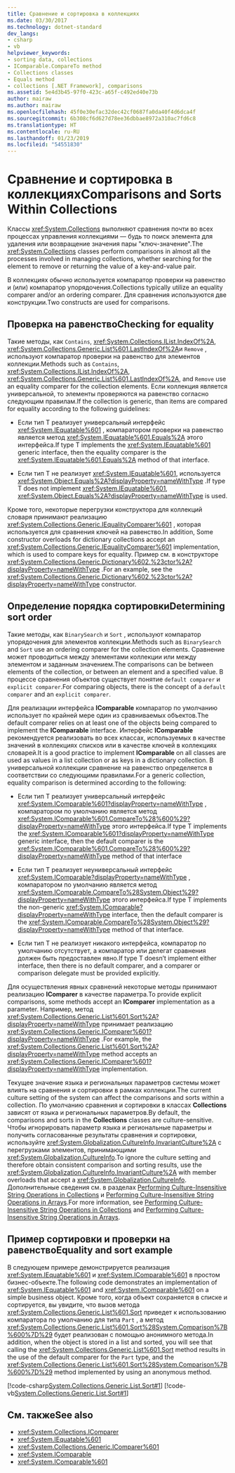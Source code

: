 ```yaml
---
title: Сравнение и сортировка в коллекциях
ms.date: 03/30/2017
ms.technology: dotnet-standard
dev_langs:
- csharp
- vb
helpviewer_keywords:
- sorting data, collections
- IComparable.CompareTo method
- Collections classes
- Equals method
- collections [.NET Framework], comparisons
ms.assetid: 5e4d3b45-97f0-423c-a65f-c492ed40e73b
author: mairaw
ms.author: mairaw
ms.openlocfilehash: 45f0e30efac32dec42cf0687fa0da40f4d6dca4f
ms.sourcegitcommit: 6b308cf6d627d78ee36dbbae8972a310ac7fd6c8
ms.translationtype: HT
ms.contentlocale: ru-RU
ms.lasthandoff: 01/23/2019
ms.locfileid: "54551830"
---
```

# <a name="comparisons-and-sorts-within-collections"></a><span data-ttu-id="a0f4c-102">Сравнение и сортировка в коллекциях</span><span class="sxs-lookup"><span data-stu-id="a0f4c-102">Comparisons and Sorts Within Collections</span></span>
<span data-ttu-id="a0f4c-103">Классы <xref:System.Collections> выполняют сравнения почти во всех процессах управления коллекциями — будь то поиск элемента для удаления или возвращение значения пары "ключ-значение".</span><span class="sxs-lookup"><span data-stu-id="a0f4c-103">The <xref:System.Collections> classes perform comparisons in almost all the processes involved in managing collections, whether searching for the element to remove or returning the value of a key-and-value pair.</span></span>  
  
 <span data-ttu-id="a0f4c-104">В коллекциях обычно используется компаратор проверки на равенство и (или) компаратор упорядочения.</span><span class="sxs-lookup"><span data-stu-id="a0f4c-104">Collections typically utilize an equality comparer and/or an ordering comparer.</span></span> <span data-ttu-id="a0f4c-105">Для сравнения используются две конструкции.</span><span class="sxs-lookup"><span data-stu-id="a0f4c-105">Two constructs are used for comparisons.</span></span>  
  
<a name="BKMK_Checkingforequality"></a>   
## <a name="checking-for-equality"></a><span data-ttu-id="a0f4c-106">Проверка на равенство</span><span class="sxs-lookup"><span data-stu-id="a0f4c-106">Checking for equality</span></span>  
 <span data-ttu-id="a0f4c-107">Такие методы, как `Contains`, <xref:System.Collections.IList.IndexOf%2A>, <xref:System.Collections.Generic.List%601.LastIndexOf%2A>и `Remove` , используют компаратор проверки на равенство для элементов коллекции.</span><span class="sxs-lookup"><span data-stu-id="a0f4c-107">Methods such as `Contains`, <xref:System.Collections.IList.IndexOf%2A>, <xref:System.Collections.Generic.List%601.LastIndexOf%2A>, and `Remove` use an equality comparer for the collection elements.</span></span> <span data-ttu-id="a0f4c-108">Если коллекция является универсальной, то элементы проверяются на равенство согласно следующим правилам.</span><span class="sxs-lookup"><span data-stu-id="a0f4c-108">If the collection is generic, than items are compared for equality according to the following guidelines:</span></span>  
  
-   <span data-ttu-id="a0f4c-109">Если тип T реализует универсальный интерфейс <xref:System.IEquatable%601> , компаратором проверки на равенство является метод <xref:System.IEquatable%601.Equals%2A> этого интерфейса.</span><span class="sxs-lookup"><span data-stu-id="a0f4c-109">If type T implements the <xref:System.IEquatable%601> generic interface, then the equality comparer is the <xref:System.IEquatable%601.Equals%2A> method of that interface.</span></span>  
  
-   <span data-ttu-id="a0f4c-110">Если тип T не реализует <xref:System.IEquatable%601>, используется <xref:System.Object.Equals%2A?displayProperty=nameWithType> .</span><span class="sxs-lookup"><span data-stu-id="a0f4c-110">If type T does not implement <xref:System.IEquatable%601>, <xref:System.Object.Equals%2A?displayProperty=nameWithType> is used.</span></span>  
  
 <span data-ttu-id="a0f4c-111">Кроме того, некоторые перегрузки конструктора для коллекций словаря принимают реализацию <xref:System.Collections.Generic.IEqualityComparer%601> , которая используется для сравнения ключей на равенство.</span><span class="sxs-lookup"><span data-stu-id="a0f4c-111">In addition, Some constructor overloads for dictionary collections accept an <xref:System.Collections.Generic.IEqualityComparer%601> implementation, which is used to compare keys for equality.</span></span> <span data-ttu-id="a0f4c-112">Пример см. в конструкторе <xref:System.Collections.Generic.Dictionary%602.%23ctor%2A?displayProperty=nameWithType> .</span><span class="sxs-lookup"><span data-stu-id="a0f4c-112">For an example, see the <xref:System.Collections.Generic.Dictionary%602.%23ctor%2A?displayProperty=nameWithType> constructor.</span></span>  
  
<a name="BKMK_Determiningsortorder"></a>   
## <a name="determining-sort-order"></a><span data-ttu-id="a0f4c-113">Определение порядка сортировки</span><span class="sxs-lookup"><span data-stu-id="a0f4c-113">Determining sort order</span></span>  
 <span data-ttu-id="a0f4c-114">Такие методы, как `BinarySearch` и `Sort` , используют компаратор упорядочения для элементов коллекции.</span><span class="sxs-lookup"><span data-stu-id="a0f4c-114">Methods such as `BinarySearch` and `Sort` use an ordering comparer for the collection elements.</span></span> <span data-ttu-id="a0f4c-115">Сравнение может проводиться между элементами коллекции или между элементом и заданным значением.</span><span class="sxs-lookup"><span data-stu-id="a0f4c-115">The comparisons can be between elements of the collection, or between an element and a specified value.</span></span> <span data-ttu-id="a0f4c-116">В процессе сравнения объектов существует понятие `default comparer` и `explicit comparer`.</span><span class="sxs-lookup"><span data-stu-id="a0f4c-116">For comparing objects, there is the concept of a `default comparer` and an `explicit comparer`.</span></span>  
  
 <span data-ttu-id="a0f4c-117">Для реализации интерфейса **IComparable** компаратор по умолчанию использует по крайней мере один из сравниваемых объектов.</span><span class="sxs-lookup"><span data-stu-id="a0f4c-117">The default comparer relies on at least one of the objects being compared to implement the **IComparable** interface.</span></span> <span data-ttu-id="a0f4c-118">Интерфейс **IComparable** рекомендуется реализовать во всех классах, используемых в качестве значений в коллекциях списков или в качестве ключей в коллекциях словарей.</span><span class="sxs-lookup"><span data-stu-id="a0f4c-118">It is a good practice to implement **IComparable** on all classes are used as values in a list collection or as keys in a dictionary collection.</span></span> <span data-ttu-id="a0f4c-119">В универсальной коллекции сравнение на равенство определяется в соответствии со следующими правилами.</span><span class="sxs-lookup"><span data-stu-id="a0f4c-119">For a generic collection, equality comparison is determined according to the following:</span></span>  
  
-   <span data-ttu-id="a0f4c-120">Если тип T реализует универсальный интерфейс <xref:System.IComparable%601?displayProperty=nameWithType> , компаратором по умолчанию является метод <xref:System.IComparable%601.CompareTo%28%600%29?displayProperty=nameWithType> этого интерфейса.</span><span class="sxs-lookup"><span data-stu-id="a0f4c-120">If type T implements the <xref:System.IComparable%601?displayProperty=nameWithType> generic interface, then the default comparer is the <xref:System.IComparable%601.CompareTo%28%600%29?displayProperty=nameWithType> method of that interface</span></span>  
  
-   <span data-ttu-id="a0f4c-121">Если тип T реализует неуниверсальный интерфейс <xref:System.IComparable?displayProperty=nameWithType> , компаратором по умолчанию является метод <xref:System.IComparable.CompareTo%28System.Object%29?displayProperty=nameWithType> этого интерфейса.</span><span class="sxs-lookup"><span data-stu-id="a0f4c-121">If type T implements the non-generic <xref:System.IComparable?displayProperty=nameWithType> interface, then the default comparer is the <xref:System.IComparable.CompareTo%28System.Object%29?displayProperty=nameWithType> method of that interface.</span></span>  
  
-   <span data-ttu-id="a0f4c-122">Если тип T не реализует никакого интерфейса, компаратор по умолчанию отсутствует, а компаратор или делегат сравнения должен быть предоставлен явно.</span><span class="sxs-lookup"><span data-stu-id="a0f4c-122">If type T doesn’t implement either interface, then there is no default comparer, and a comparer or comparison delegate must be provided explicitly.</span></span>  
  
 <span data-ttu-id="a0f4c-123">Для осуществления явных сравнений некоторые методы принимают реализацию **IComparer** в качестве параметра.</span><span class="sxs-lookup"><span data-stu-id="a0f4c-123">To provide explicit comparisons, some methods accept an **IComparer** implementation as a parameter.</span></span> <span data-ttu-id="a0f4c-124">Например, метод <xref:System.Collections.Generic.List%601.Sort%2A?displayProperty=nameWithType> принимает реализацию <xref:System.Collections.Generic.IComparer%601?displayProperty=nameWithType> .</span><span class="sxs-lookup"><span data-stu-id="a0f4c-124">For example, the <xref:System.Collections.Generic.List%601.Sort%2A?displayProperty=nameWithType> method accepts an <xref:System.Collections.Generic.IComparer%601?displayProperty=nameWithType> implementation.</span></span>  
  
 <span data-ttu-id="a0f4c-125">Текущее значение языка и региональных параметров системы может влиять на сравнения и сортировки в рамках коллекции.</span><span class="sxs-lookup"><span data-stu-id="a0f4c-125">The current culture setting of the system can affect the comparisons and sorts within a collection.</span></span> <span data-ttu-id="a0f4c-126">По умолчанию сравнения и сортировки в классах **Collections** зависят от языка и региональных параметров.</span><span class="sxs-lookup"><span data-stu-id="a0f4c-126">By default, the comparisons and sorts in the **Collections** classes are culture-sensitive.</span></span> <span data-ttu-id="a0f4c-127">Чтобы игнорировать параметр языка и региональные параметры и получить согласованные результаты сравнения и сортировки, используйте <xref:System.Globalization.CultureInfo.InvariantCulture%2A> с перегрузками элементов, принимающими <xref:System.Globalization.CultureInfo>.</span><span class="sxs-lookup"><span data-stu-id="a0f4c-127">To ignore the culture setting and therefore obtain consistent comparison and sorting results, use the <xref:System.Globalization.CultureInfo.InvariantCulture%2A> with member overloads that accept a <xref:System.Globalization.CultureInfo>.</span></span> <span data-ttu-id="a0f4c-128">Дополнительные сведения см. в разделах [Performing Culture-Insensitive String Operations in Collections](../../../docs/standard/globalization-localization/performing-culture-insensitive-string-operations-in-collections.md) и [Performing Culture-Insensitive String Operations in Arrays](../../../docs/standard/globalization-localization/performing-culture-insensitive-string-operations-in-arrays.md).</span><span class="sxs-lookup"><span data-stu-id="a0f4c-128">For more information, see [Performing Culture-Insensitive String Operations in Collections](../../../docs/standard/globalization-localization/performing-culture-insensitive-string-operations-in-collections.md) and [Performing Culture-Insensitive String Operations in Arrays](../../../docs/standard/globalization-localization/performing-culture-insensitive-string-operations-in-arrays.md).</span></span>  
  
<a name="BKMK_Equalityandsortexample"></a>   
## <a name="equality-and-sort-example"></a><span data-ttu-id="a0f4c-129">Пример сортировки и проверки на равенство</span><span class="sxs-lookup"><span data-stu-id="a0f4c-129">Equality and sort example</span></span>  
 <span data-ttu-id="a0f4c-130">В следующем примере демонстрируется реализация <xref:System.IEquatable%601> и <xref:System.IComparable%601> в простом бизнес-объекте.</span><span class="sxs-lookup"><span data-stu-id="a0f4c-130">The following code demonstrates an implementation of <xref:System.IEquatable%601> and <xref:System.IComparable%601> on a simple business object.</span></span> <span data-ttu-id="a0f4c-131">Кроме того, когда объект сохраняется в списке и сортируется, вы увидите, что вызов метода <xref:System.Collections.Generic.List%601.Sort> приведет к использованию компаратора по умолчанию для типа `Part` , а метод <xref:System.Collections.Generic.List%601.Sort%28System.Comparison%7B%600%7D%29> будет реализован с помощью анонимного метода.</span><span class="sxs-lookup"><span data-stu-id="a0f4c-131">In addition, when the object is stored in a list and sorted, you will see that calling the <xref:System.Collections.Generic.List%601.Sort> method results in the use of the default comparer for the `Part` type, and the <xref:System.Collections.Generic.List%601.Sort%28System.Comparison%7B%600%7D%29> method implemented by using an anonymous method.</span></span>  
  
 [!code-csharp[System.Collections.Generic.List.Sort#1](../../../samples/snippets/csharp/VS_Snippets_CLR_System/system.collections.generic.list.sort/cs/program.cs#1)]
 [!code-vb[System.Collections.Generic.List.Sort#1](../../../samples/snippets/visualbasic/VS_Snippets_CLR_System/system.collections.generic.list.sort/vb/module1.vb#1)]  
  
## <a name="see-also"></a><span data-ttu-id="a0f4c-132">См. также</span><span class="sxs-lookup"><span data-stu-id="a0f4c-132">See also</span></span>

- <xref:System.Collections.IComparer>
- <xref:System.IEquatable%601>
- <xref:System.Collections.Generic.IComparer%601>
- <xref:System.IComparable>
- <xref:System.IComparable%601>
